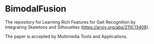 # BimodalFusion
The repository for Learning Rich Features for Gait Recognition by Integrating Skeletons and Silhouettes (https://arxiv.org/abs/2110.13408).

The paper is accepted by Multimedia Tools and Applications.

